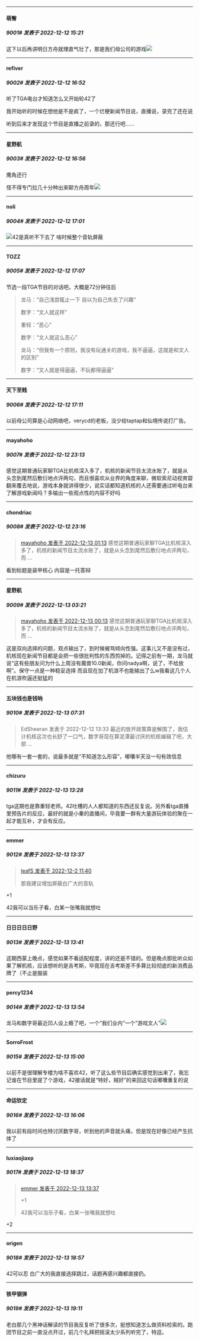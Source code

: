 

*****

####  萌臀  
##### 9001#       发表于 2022-12-12 15:21

这下以后再讲明日方舟就理直气壮了，那是我们母公司的游戏<img src="https://static.saraba1st.com/image/smiley/face2017/037.png" referrerpolicy="no-referrer">



*****

####  refiver  
##### 9002#       发表于 2022-12-12 16:52

听了TGA电台才知道怎么又开始轮42了

我开始听的时候在想他是不是疯了，一个烂梗新闻节目说，直播说，录完了还在说

听到后来才发现这个节目是直播之前录的，那还行吧……

*****

####  星野航  
##### 9003#       发表于 2022-12-12 16:56

鹰角还行

怪不得专门拉几十分种出来聊方舟周年<img src="https://static.saraba1st.com/image/smiley/face2017/067.png" referrerpolicy="no-referrer">

*****

####  noli  
##### 9004#       发表于 2022-12-12 17:01

<img src="https://static.saraba1st.com/image/smiley/face2017/004.gif" referrerpolicy="no-referrer">42是真听不下去了 啥时候整个音轨屏蔽



*****

####  TOZZ  
##### 9005#       发表于 2022-12-12 17:07

节选一段TGA节目的对话吧，大概是72分钟往后 <blockquote>龙马：“自己浅尝辄止一下 自以为自己失去了兴趣”

数字：“文人就这样”

重轻：“恶心”

数字：“文人就这么恶心”

龙马：“但我有一个原则，我没有玩通关的游戏，我不逼逼，这就是和文人的区别”

数字：“文人就是得逼逼，不玩都得逼逼”</blockquote>

*****

####  天下至贱  
##### 9006#       发表于 2022-12-12 17:11

以前母公司算是心动网络吧，verycd的老板，没少给taptap和仙境传说打广告。



*****

####  mayahoho  
##### 9007#       发表于 2022-12-12 23:13

感觉这期普通玩家聊TGA比机核深入多了，机核的新闻节目太流水账了，就是从头念到尾然后敷衍地点评两句，而且很喜欢从业界的角度来聊，微软索尼动视育碧翻来覆去地说，游戏本身就讲得很少，说实话都知道机核的人还需要通过听电台来了解游戏新闻吗？多输出一些观点性的内容不好吗

*****

####  chondriac  
##### 9008#       发表于 2022-12-12 23:16

<blockquote><a href="httphttps://bbs.saraba1st.com/2b/forum.php?mod=redirect&amp;goto=findpost&amp;pid=58913188&amp;ptid=1556697" target="_blank">mayahoho 发表于 2022-12-13 01:13</a>
感觉这期普通玩家聊TGA比机核深入多了，机核的新闻节目太流水账了，就是从头念到尾然后敷衍地点评两句，而 ...</blockquote>
看到标题是装甲核心 内容是一托答辩



*****

####  星野航  
##### 9009#       发表于 2022-12-13 03:21

<blockquote><a href="httphttps://bbs.saraba1st.com/2b/forum.php?mod=redirect&amp;goto=findpost&amp;pid=58913188&amp;ptid=1556697" target="_blank">mayahoho 发表于 2022-12-13 00:13</a>
感觉这期普通玩家聊TGA比机核深入多了，机核的新闻节目太流水账了，就是从头念到尾然后敷衍地点评两句，而 ...</blockquote>
这是双向选择的问题，观点输出了，到时候被骂倾向性强。这事儿又不是没有过，机核现在新闻节目都是会把一些很批判性的东西剪掉的。记得之前有一期，龙马就说“这有些朋友问为什么上周没有魔兽10.0新闻，你问nadya啊，说了，不给放啊”。保守一点是一种稳妥选择
而且现在加了机浪不也能输出了么w我看这几个人在机浪吹逼还挺猛的



*****

####  五块钱也是钱呐  
##### 9010#       发表于 2022-12-13 07:31

<blockquote>EdSheeran 发表于 2022-12-12 13:33
最近的放开政策算是解围了，我估计机核这次也长舒了一口气，数字哥现在算泥潭最讨厌的机核编辑了吧，大部 ...</blockquote>
他哪有一套一套的，说最多就是“不知道怎么形容”，嘟囔半天没一句有效信息



*****

####  chizuru  
##### 9011#       发表于 2022-12-13 13:28

tga这期也是靠重轻老师。42吐槽的人人都知道的东西还反复说。另外看tga直播里预告片的反应，最好的就是小秦的直播间，毕竟要一群有大量游玩体验的聚在一起才能互补，才会有反应。



*****

####  emmer  
##### 9012#       发表于 2022-12-13 13:37

<blockquote><a href="httphttps://bbs.saraba1st.com/2b/forum.php?mod=redirect&amp;goto=findpost&amp;pid=58720772&amp;ptid=1556697" target="_blank">leafS 发表于 2022-12-2 11:40</a>

那我建议增加屏蔽白广大的音轨</blockquote>
+1

42我可以当乐子看，白某一张嘴我就想吐

*****

####  日日日日日野  
##### 9013#       发表于 2022-12-13 13:41

这期西蒙上晚点，感觉如果不看适配程度，讲的还是不错的。但是晚点那批听众如果了解机核，应该想听的是吉考斯，毕竟现在吉考斯差不多算比较彻底的新消费品牌了（不止是服装



*****

####  percy1234  
##### 9014#       发表于 2022-12-13 13:54

龙马和数字哥最近凹人设上瘾了吧，一个“我们业内”一个“游戏文人”<img src="https://static.saraba1st.com/image/smiley/face2017/068.png" referrerpolicy="no-referrer">



*****

####  SorroFrost  
##### 9015#       发表于 2022-12-13 15:00

以前不是很理解专楼为啥不喜欢42，听了这么些节目后确实感觉到出来了，我忘记谁在节目里提了个游戏，42接话就是“特好，贼好”的来回这句话嘟囔重复的说



*****

####  命运钦定  
##### 9016#       发表于 2022-12-13 16:06

我以前有段时间也特讨厌数字哥，听到他的声音就头痛，但是现在好像已经产生抗体了



*****

####  luxiaojiaxp  
##### 9017#       发表于 2022-12-13 18:37

<blockquote><a href="httphttps://bbs.saraba1st.com/2b/forum.php?mod=redirect&amp;goto=findpost&amp;pid=58919765&amp;ptid=1556697" target="_blank">emmer 发表于 2022-12-13 13:37</a>

+1

42我可以当乐子看，白某一张嘴我就想吐</blockquote>
+2



*****

####  origen  
##### 9018#       发表于 2022-12-13 18:57

42可以忍 白广大的我直接选择跳过，话题再感兴趣都直接扔。



*****

####  铁甲钢弹  
##### 9019#       发表于 2022-12-13 19:11

老白那几个黑神话解读的节目我反复听了很多次，挺想知道怎么做资料检索的。跑团节目之前一直没点开过，前几个礼拜把摇滚太少系列听完了，特逗。

